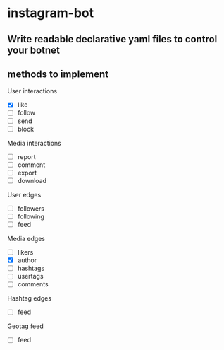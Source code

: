 # instagram-bot
Write readable declarative yaml files to control your botnet
---
## methods to implement

User interactions
- [X] like
- [ ] follow
- [ ] send
- [ ] block

Media interactions
- [ ] report
- [ ] comment
- [ ] export
- [ ] download

User edges
- [ ] followers
- [ ] following
- [ ] feed

Media edges
- [ ] likers
- [X] author
- [ ] hashtags
- [ ] usertags
- [ ] comments

Hashtag edges
- [ ] feed

Geotag feed
-[ ] feed
